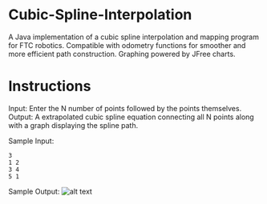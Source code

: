 # Cubic-Spline-Interpolation

A Java implementation of a cubic spline interpolation and mapping program for FTC robotics. Compatible with odometry functions for smoother and more efficient path construction. Graphing powered by JFree charts.

# Instructions

Input: Enter the N number of points followed by the points themselves.
Output: A extrapolated cubic spline equation connecting all N points along with a graph displaying the spline path.

Sample Input:

```
3
1 2
3 4
5 1
```

Sample Output:
![alt text](https://github.com/[MrinallU]/[FTC-Cubic-Spline-Interpolation]/blob/[main]/Capture.JPG?raw=true)
